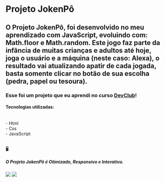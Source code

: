 <h1>Projeto JokenPô</h1>

<h2>O Projeto JokenPô, foi desenvolvido no meu aprendizado com JavaScript, evoluindo com: Math.floor e Math.random.
Este jogo faz parte da infância de muitas crianças e adultos até hoje, joga o usuário e a máquina (neste caso: Alexa), o resultado vai atualizando apatir de cada jogada, basta somente clicar no botão de sua escolha (pedra, papel ou tesoura).</h2>

<h3>Esse foi um projeto que eu aprendi no curso <a href="https://rodolfomori.com.br/devclub">DevClub</a>!</h3>
<h4>Tecnologias utilizadas:</h4>
<br>
  - Html 
<br>
  - Css
<br>
  - JavaScript
<br>
<br>

&#128421; <h5> O Projeto JokenPô é Otimizado, Responsivo e Interativo.</h5>

<img src="https://github.com/Thaisa-R/Projeto-JokenPo/assets/145076559/c7bd4a3b-e09c-4e5c-9507-a240fbac0e1d"/>
<img src="https://github.com/Thaisa-R/Projeto-JokenPo/assets/145076559/d6f48851-18a2-402e-869b-dc309f5cf69c"/>
